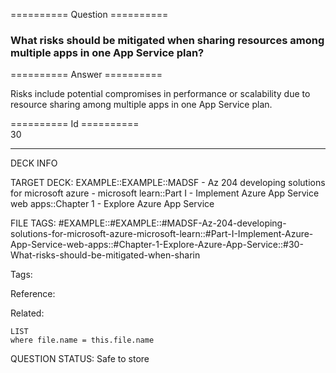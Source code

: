 ========== Question ==========  

### What risks should be mitigated when sharing resources among multiple apps in one App Service plan?  

========== Answer ==========  

Risks include potential compromises in performance or scalability due to
resource sharing among multiple apps in one App Service plan.

========== Id ==========  
30

---

DECK INFO

TARGET DECK: EXAMPLE::EXAMPLE::MADSF - Az 204 developing solutions for microsoft azure - microsoft learn::Part I - Implement Azure App Service web apps::Chapter 1 - Explore Azure App Service

FILE TAGS: #EXAMPLE::#EXAMPLE::#MADSF-Az-204-developing-solutions-for-microsoft-azure-microsoft-learn::#Part-I-Implement-Azure-App-Service-web-apps::#Chapter-1-Explore-Azure-App-Service::#30-What-risks-should-be-mitigated-when-sharin

Tags:

Reference:

Related:

```dataview
LIST
where file.name = this.file.name
```

QUESTION STATUS: Safe to store
